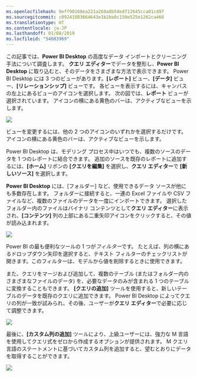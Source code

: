 ```yaml
---
ms.openlocfilehash: 9eff90168ea221a269a8b5ded712645cca01cd9f
ms.sourcegitcommit: c09241803664643e1b2ba0c150e525e1262ca466
ms.translationtype: HT
ms.contentlocale: ja-JP
ms.lasthandoff: 01/08/2019
ms.locfileid: "54083969"
---
```

この記事では、**Power BI Desktop** の高度なデータ インポートとクリーニング手法について調査します。 **クエリ エディター**でデータを整形し、**Power BI Desktop** に取り込むと、そのデータをさまざまな方法で表示できます。 Power BI Desktop には 3 つのビューがあります。**[レポート]** ビュー、**[データ]** ビュー、**[リレーションシップ]** ビューです。 各ビューを表示するには、キャンバスの左上にあるビューのアイコンを選択します。 次の図では、**レポート** ビューが選択されています。 アイコンの横にある黄色のバーは、アクティブなビューを示します。

![](media/1-4-advanced-data-sources-and-transformation/1-4_1.png)

ビューを変更するには、他の 2 つのアイコンのいずれかを選択するだけです。 アイコンの横にある黄色のバーは、アクティブなビューを示します。

Power BI Desktop は、モデリング プロセス中はいつでも、複数のソースのデータを 1 つのレポートに結合できます。 追加のソースを既存のレポートに追加するには、**[ホーム]** リボンの **[クエリを編集]** を選択し、**クエリ エディター**で **[新しいソース]** を選択します。

**Power BI Desktop** には、[フォルダー] など、使用できるデータ ソースが他にも多数存在します。 フォルダーに接続すると、一連の Excel ファイルや CSV ファイルなど、複数のファイルのデータを一度にインポートできます。 選択したフォルダー内のファイルはバイナリ コンテンツとして**クエリ エディター**に表示され、**[コンテンツ]** 列の上部にある二重矢印アイコンをクリックすると、その値が読み込まれます。

![](media/1-4-advanced-data-sources-and-transformation/1-4_2.png)

Power BI の最も便利なツールの 1 つが*フィルター*です。 たとえば、列の横にあるドロップダウン矢印を選択すると、テキスト フィルターのチェックリストが開きます。このフィルターは、モデルから値を削除するときに使用できます。

また、クエリをマージおよび追加して、複数のテーブル (またはフォルダー内のさまざまなファイルのデータ) を、必要なデータのみが含まれる 1 つのテーブルに変換することもできます。 **[クエリの追加]** ツールを使用すると、新しいテーブルのデータを既存のクエリに追加できます。 Power BI Desktop によってクエリの列が一致が試みられ、その後、ユーザーが**クエリ エディター**で必要に応じて調整できます。

![](media/1-4-advanced-data-sources-and-transformation/1-4_3.png)

最後に、**[カスタム列の追加]** ツールにより、上級ユーザーには、強力な M 言語を使用してクエリ式をゼロから作成するオプションが提供されます。 M クエリ言語のステートメントに基づいてカスタム列を追加すると、望むとおりにデータを取得することができます。

![](media/1-4-advanced-data-sources-and-transformation/1-4_4.png)

